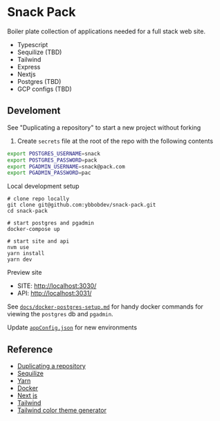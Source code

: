 # Snack Pack
Boiler plate collection of applications needed for a full stack web site.
 - Typescript
 - Sequilize (TBD)
 - Tailwind
 - Express
 - Nextjs
 - Postgres (TBD)
 - GCP configs (TBD)

## Develoment
See "Duplicating a repository" to start a new project without forking

1. Create `secrets` file at the root of the repo with the following contents
```bash
export POSTGRES_USERNAME=snack
export POSTGRES_PASSWORD=pack
export PGADMIN_USERNAME=snack@pack.com
export PGADMIN_PASSWORD=pac
```

Local development setup
```
# clone repo locally
git clone git@github.com:ybbobdev/snack-pack.git
cd snack-pack

# start postgres and pgadmin
docker-compose up

# start site and api
nvm use
yarn install
yarn dev
```

Preview site
 - SITE: [http://localhost:3030/](http://localhost:3030/)
 - API: [http://localhost:3031/](http://localhost:3031/__health)

 See [`docs/docker-postgres-setup.md`](docs/docker-postgres-setup.md) for handy docker commands for viewing the `postgres` db and `pgadmin`.

Update [`appConfig.json`](./appConfig.json) for new environments

## Reference
 - [Duplicating a repository](https://docs.github.com/en/github/creating-cloning-and-archiving-repositories/duplicating-a-repository)
 - [Sequilize](https://sequelize.org/master/)
 - [Yarn](https://yarnpkg.com/)
 - [Docker](https://www.docker.com/)
 - [Next js](https://nextjs.org/docs/getting-started)
 - [Tailwind](https://tailwindcss.com/docs)
 - [Tailwind color theme generator](https://tailwind.ink/)